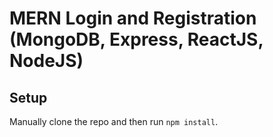 # MERN Login and Registration (MongoDB, Express, ReactJS, NodeJS)


## Setup

Manually clone the repo and then run `npm install`.
